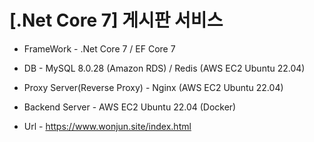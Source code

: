 # [.Net Core 7] 게시판 서비스

* FrameWork - .Net Core 7 / EF Core 7
* DB - MySQL 8.0.28 (Amazon RDS) / Redis (AWS EC2 Ubuntu 22.04)
* Proxy Server(Reverse Proxy) - Nginx (AWS EC2 Ubuntu 22.04)
* Backend Server - AWS EC2 Ubuntu 22.04 (Docker)

* Url - https://www.wonjun.site/index.html